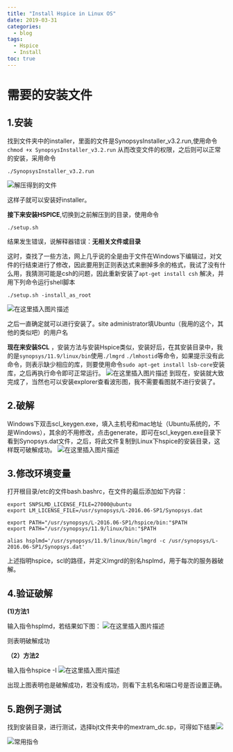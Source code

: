 ```yaml
---
title: "Install Hspice in Linux OS"
date: 2019-03-31
categories:
  - blog
tags:
  - Hspice
  - Install
toc: true
--- 
```

 
# 需要的安装文件
## 1.安装

找到文件夹中的installer，里面的文件是SynopsysInstaller_v3.2.run,使用命令
`chmod +x SynopsysInstaller_v3.2.run`
从而改变文件的权限，之后则可以正常的安装，采用命令

```
./SynopsysInstaller_v3.2.run
```
![解压得到的文件](/home/zw/my_git/HUSTzhaowei.github.io/figs/hspice/20181110213222131.png)

这样子就可以安装好installer。

**接下来安装HSPICE**,切换到之前解压到的目录，使用命令

```
./setup.sh
```
结果发生错误，说解释器错误：**无相关文件或目录**

这时，查找了一些方法，网上几乎说的全是由于文件在Windows下编辑过，对文件的行结束进行了修改，因此要用到正则表达式来删掉多余的格式，我试了没有什么用，我猜测可能是csh的问题，因此重新安装了`apt-get install csh`
解决，并用下列命令运行shell脚本

```
./setup.sh -install_as_root
```
![在这里插入图片描述](/home/zw/my_git/HUSTzhaowei.github.io/figs/hspice/20181110214027958.png)

之后一直确定就可以进行安装了。site administrator填Ubuntu（我用的这个，其他的类似吧）的用户名

  **现在来安装SCL** ，安装方法与安装Hspice类似，安装好后，在其安装目录中，我的是`synopsys/11.9/linux/bin`使用`./lmgrd` `./lmhostid`等命令，如果提示没有此命令，则表示缺少相应的库，则要使用命令`sudo apt-get install lsb-core`安装库，之后再执行命令即可正常运行。
  ![在这里插入图片描述](/home/zw/my_git/HUSTzhaowei.github.io/figs/hspice/2018111111180260.png)
  到现在，安装就大致完成了，当然也可以安装explorer查看波形图，我不需要看图就不进行安装了。
  
## 2.破解

Windows下双击scl_keygen.exe，填入主机号和mac地址（Ubuntu系统的，不是Windows），其余的不用修改，点击generate，即可在scl_keygen.exe目录下看到Synopsys.dat文件，之后，将此文件复制到Linux下hspice的安装目录，这样既可破解成功。
![在这里插入图片描述](/home/zw/my_git/HUSTzhaowei.github.io/figs/hspice/20181125222624889.png)

## 3.修改环境变量

 打开根目录/etc的文件bash.bashrc，在文件的最后添加如下内容：
 

```
export SNPSLMD_LICENSE_FILE=27000@ubuntu
export LM_LICENSE_FILE=/usr/synopsys/L-2016.06-SP1/Synopsys.dat

export PATH="/usr/synopsys/L-2016.06-SP1/hspice/bin:"$PATH
export PATH="/usr/synopsys/11.9/linux/bin:"$PATH

alias hsplmd='/usr/synopsys/11.9/linux/bin/lmgrd -c /usr/synopsys/L-2016.06-SP1/Synopsys.dat'
```
上述指明hspice，scl的路径，并定义lmgrd的别名hsplmd，用于每次的服务器破解。

## 4.验证破解

**(1)方法1**

输入指令hsplmd，若结果如下图：
![在这里插入图片描述](/home/zw/my_git/HUSTzhaowei.github.io/figs/hspice/20181125231226809.png)

 则表明破解成功
 
 **（2）方法2**
 
 输入指令hspice -I
 ![在这里插入图片描述](/home/zw/my_git/HUSTzhaowei.github.io/figs/hspice/2018112523145789.png)
 
 出现上图表明也是破解成功，若没有成功，则看下主机名和端口号是否设置正确。
 
 ## 5.跑例子测试
 
 找到安装目录，进行测试，选择bjt文件夹中的mextram_dc.sp，可得如下结果![](/home/zw/my_git/HUSTzhaowei.github.io/figs/hspice/2018112523235083.png)
 
 ![常用指令](/home/zw/my_git/HUSTzhaowei.github.io/figs/hspice/20181125232602433.png)

<script src="https://giscus.app/client.js"
        data-repo="HUSTzhaowei/HUSTzhaowei.github.io"
        data-repo-id="R_kgDOGeXKTg"
        data-category="General"
        data-category-id="DIC_kwDOGeXKTs4CWTXU"
        data-mapping="pathname"
        data-strict="0"
        data-reactions-enabled="1"
        data-emit-metadata="0"
        data-input-position="bottom"
        data-theme="preferred_color_scheme"
        data-lang="en"
        crossorigin="anonymous"
        async>
</script>
